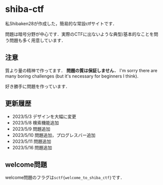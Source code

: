 # shiba-ctf
私Shibaken28が作成した，簡易的な常設ctfサイトです．

問題は暗号分野が中心です．実際のCTFに出ないような典型/基本的なことを問う問題も多く用意しています．

## 注意
質より量の精神で作ってます．
**問題の質は保証しません．**
I'm sorry there are many boring challenges (but it's necessary for beginners I think).

好き勝手に問題を作っています．


## 更新履歴
- 2023/5/3 デザインを大幅に変更
- 2023/5/8 検索機能追加
- 2023/5/9 問題追加
- 2023/5/10 問題追加，プログレスバー追加
- 2023/5/11 問題追加
- 2023/5/16 問題追加

## welcome問題
welcome問題のフラグは`sctf{welcome_to_shiba_ctf}`です．
